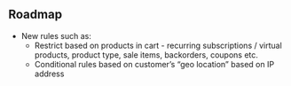 ## Roadmap

* New rules such as:
	* Restrict based on products in cart - recurring subscriptions / virtual products, product type, sale items, backorders, coupons etc.
	* Conditional rules based on customer’s “geo location” based on IP address